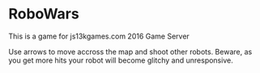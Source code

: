 # RoboWars
This is a game for js13kgames.com 2016 Game Server

Use arrows to move accross the map and shoot other robots. Beware, as you get more hits your robot will become glitchy and unresponsive.

